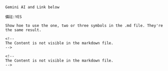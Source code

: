 

`Gemini AI and Link below`

``備註:YES``

```Show hoe to use the one, two or three symbols in the .md file. They're the same result.```

``` 
<!--
The Content is not visible in the markdown file.
-->
```


````` 
<!--
The Content is not visible in the markdown file.
-->
  `````


<!--

Warren Buffett
investflowers888@gmail.com

-->

<!--
https://gemini.google.com/app/a4f701ddf9c1568e?hl=zh-TW
-->




<!--
999
-->
